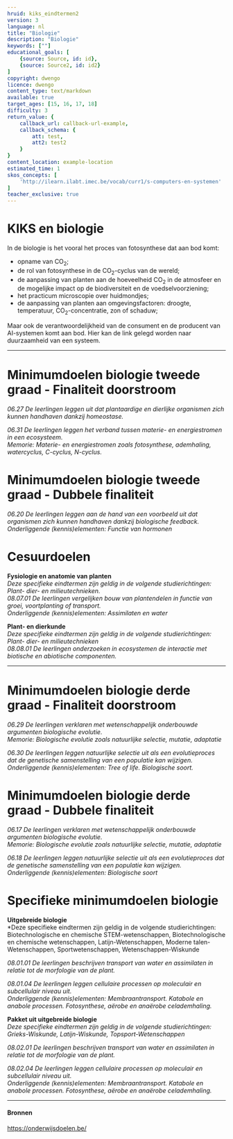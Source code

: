 ```yaml
---
hruid: kiks_eindtermen2
version: 3
language: nl
title: "Biologie"
description: "Biologie"
keywords: [""]
educational_goals: [
    {source: Source, id: id}, 
    {source: Source2, id: id2}
]
copyright: dwengo
licence: dwengo
content_type: text/markdown
available: true
target_ages: [15, 16, 17, 18]
difficulty: 3
return_value: {
    callback_url: callback-url-example,
    callback_schema: {
        att: test,
        att2: test2
    }
}
content_location: example-location
estimated_time: 1
skos_concepts: [
    'http://ilearn.ilabt.imec.be/vocab/curr1/s-computers-en-systemen'
]
teacher_exclusive: true
---
```


# KIKS en biologie

In de biologie is het vooral het proces van fotosynthese dat aan bod komt:
- opname van CO<sub>2</sub>;<br>
- de rol van fotosynthese in de CO<sub>2</sub>-cyclus van de wereld;<br>
- de aanpassing van planten aan de hoeveelheid CO<sub>2</sub> in de atmosfeer en de mogelijke impact op de biodiversiteit en de voedselvoorziening;<br>
- het practicum microscopie over huidmondjes;<br>
- de aanpassing van planten aan omgevingsfactoren: droogte, temperatuur, CO<sub>2</sub>-concentratie, zon of schaduw;<br>

Maar ook de verantwoordelijkheid van de consument en de producent van AI-systemen komt aan bod. Hier kan de link gelegd worden naar duurzaamheid van een systeem. 

-----

# Minimumdoelen biologie tweede graad - Finaliteit doorstroom

*06.27 De leerlingen leggen uit dat plantaardige en dierlijke organismen zich kunnen handhaven dankzij homeostase.*

*06.31 De leerlingen leggen het verband tussen materie- en energiestromen in een ecosysteem.* <br>
*Memorie: Materie- en energiestromen zoals fotosynthese, ademhaling, watercyclus, C-cyclus, N-cyclus.*

# Minimumdoelen biologie tweede graad - Dubbele finaliteit 

*06.20 De leerlingen leggen aan de hand van een voorbeeld uit dat organismen zich kunnen handhaven dankzij biologische feedback.* <br>
*Onderliggende (kennis)elementen: Functie van hormonen*

# Cesuurdoelen

**Fysiologie en anatomie van planten** <br>
*Deze specifieke eindtermen zijn geldig in de volgende studierichtingen: Plant- dier- en milieutechnieken.* <br>
*08.07.01 De leerlingen vergelijken bouw van plantendelen in functie van groei, voortplanting of transport.* <br>
*Onderliggende (kennis)elementen: Assimilaten en water*

**Plant- en dierkunde** <br>
*Deze specifieke eindtermen zijn geldig in de volgende studierichtingen: Plant- dier- en milieutechnieken* <br>
*08.08.01 De leerlingen onderzoeken in ecosystemen de interactie met biotische en abiotische componenten.*

-----

# Minimumdoelen biologie derde graad - Finaliteit doorstroom

*06.29 De leerlingen verklaren met wetenschappelijk onderbouwde argumenten biologische evolutie.* <br>
*Memorie: Biologische evolutie zoals natuurlijke selectie, mutatie, adaptatie*

*06.30 De leerlingen leggen natuurlijke selectie uit als een evolutieproces dat de genetische samenstelling van een populatie kan wijzigen.* <br>
*Onderliggende (kennis)elementen: Tree of life. Biologische soort.*


# Minimumdoelen biologie derde graad - Dubbele finaliteit 

*06.17 De leerlingen verklaren met wetenschappelijk onderbouwde argumenten biologische evolutie.* <br>
*Memorie: Biologische evolutie zoals natuurlijke selectie, mutatie, adaptatie*

*06.18 De leerlingen leggen natuurlijke selectie uit als een evolutieproces dat de genetische samenstelling van een populatie kan wijzigen.* <br>
*Onderliggende (kennis)elementen: Biologische soort*


# Specifieke minimumdoelen biologie

**Uitgebreide biologie**<br>
*Deze specifieke eindtermen zijn geldig in de volgende studierichtingen: Biotechnologische en chemische STEM-wetenschappen, Biotechnologische en chemische wetenschappen, Latijn-Wetenschappen, Moderne talen-Wetenschappen, Sportwetenschappen, Wetenschappen-Wiskunde

*08.01.01 De leerlingen beschrijven transport van water en assimilaten in relatie tot de morfologie van de plant.*

*08.01.04 De leerlingen leggen cellulaire processen op moleculair en subcellulair niveau uit.* <br>
*Onderliggende (kennis)elementen: Membraantransport. Katabole en anabole processen. Fotosynthese, aërobe en anaërobe celademhaling.*

**Pakket uit uitgebreide biologie**<br>
*Deze specifieke eindtermen zijn geldig in de volgende studierichtingen: Grieks-Wiskunde, Latijn-Wiskunde, Topsport-Wetenschappen*

*08.02.01 De leerlingen beschrijven transport van water en assimilaten in relatie tot de morfologie van de plant.*

*08.02.04 De leerlingen leggen cellulaire processen op moleculair en subcellulair niveau uit.* <br>
*Onderliggende (kennis)elementen: Membraantransport. Katabole en anabole processen. Fotosynthese, aërobe en anaërobe celademhaling.*

-----
#### Bronnen

https://onderwijsdoelen.be/ 
